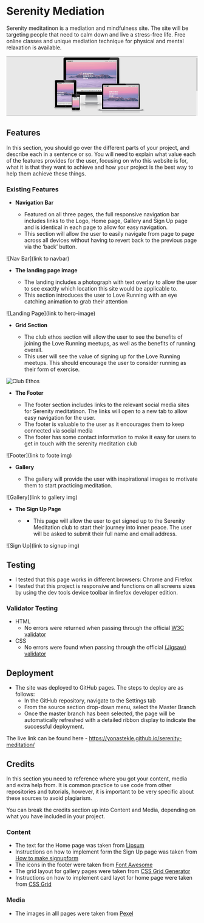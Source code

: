 # Serenity Mediation

Serenity meditatinon is a mediation and mindfulness site. The site will be targeting people that need to calm down and live a stress-free life. Free online classes and unique mediation technique for physical and mental relaxation is available.

![Responsice ](images/image.PNG)

## Features 

In this section, you should go over the different parts of your project, and describe each in a sentence or so. You will need to explain what value each of the features provides for the user, focusing on who this website is for, what it is that they want to achieve and how your project is the best way to help them achieve these things.

### Existing Features

- __Navigation Bar__

  - Featured on all three pages, the full responsive navigation bar includes links to the Logo, Home page, Gallery and Sign Up page and is identical in each page to allow for easy navigation.
  - This section will allow the user to easily navigate from page to page across all devices without having to revert back to the previous page via the ‘back’ button. 

![Nav Bar](link to navbar)

- __The landing page image__

  - The landing includes a photograph with text overlay to allow the user to see exactly which location this site would be applicable to. 
  - This section introduces the user to Love Running with an eye catching animation to grab their attention

![Landing Page](link to hero-image)

- __Grid Section__

  - The club ethos section will allow the user to see the benefits of joining the Love Running meetups, as well as the benefits of running overall. 
  - This user will see the value of signing up for the Love Running meetups. This should encourage the user to consider running as their form of exercise. 

![Club Ethos](https://github.com/lucyrush/readme-template/blob/master/media/love_running_ethos.png)



- __The Footer__ 

  - The footer section includes links to the relevant social media sites for Serenity meditatinon. The links will open to a new tab to allow easy navigation for the user. 
  - The footer is valuable to the user as it encourages them to keep connected via social media
  - The footer has some contact information to make it easy for users to get in touch with the serenity meditation club

![Footer](link to foote img)

- __Gallery__

  - The gallery will provide the user with inspirational images to motivate them to start practicing meditation.

![Gallery](link to gallery img)

- __The Sign Up Page__

  - - This page will allow the user to get signed up to the Serenity Meditation club to start their journey into inner peace. The user will be asked to submit their full name and    email address. 

![Sign Up](link to signup img)


## Testing 

- I tested that this page works in different browsers: Chrome and Firefox
- I tested that this project is responsive and functions on all screens sizes by using the dev tools device toolbar in firefox developer edition.

### Validator Testing 

- HTML
  - No errors were returned when passing through the official [W3C validator](https://validator.w3.org/nu/?doc=https%3A%2F%2Fyonastekle.github.io%2Fserenity-meditation%2F)
- CSS
  - No errors were found when passing through the official [(Jigsaw) validator](http://jigsaw.w3.org/css-validator/validator?uri=+https%3A%2F%2Fyonastekle.github.io%2Fserenity-meditation%2F&profile=css3svg&usermedium=all&warning=1&vextwarning=)


## Deployment 

- The site was deployed to GitHub pages. The steps to deploy are as follows: 
  - In the GitHub repository, navigate to the Settings tab 
  - From the source section drop-down menu, select the Master Branch
  - Once the master branch has been selected, the page will be automatically refreshed with a detailed ribbon display to indicate the successful deployment. 

The live link can be found here - https://yonastekle.github.io/serenity-meditation/


## Credits 

In this section you need to reference where you got your content, media and extra help from. It is common practice to use code from other repositories and tutorials, however, it is important to be very specific about these sources to avoid plagiarism. 

You can break the credits section up into Content and Media, depending on what you have included in your project. 

### Content 

- The text for the Home page was taken from [Lipsum](https://lipsum.com/) 
- Instructions on how to implement form the Sign Up page was taken from [How to make signupform](https://www.youtube.com/watch?v=lacpTQuE9u8&t=62s/)
- The icons in the footer were taken from [Font Awesome](https://fontawesome.com/)
- The grid layout for  gallery pages were taken from [CSS Grid Generator](https://cssgrid-generator.netlify.app/)
- Instructions on how to implement card layot for home page were taken from [CSS Grid](https://www.youtube.com/watch?v=rV67qQahXAc)


### Media

- The images in alll pages were taken from [Pexel](https://www.pexels.com/sv-se/)

